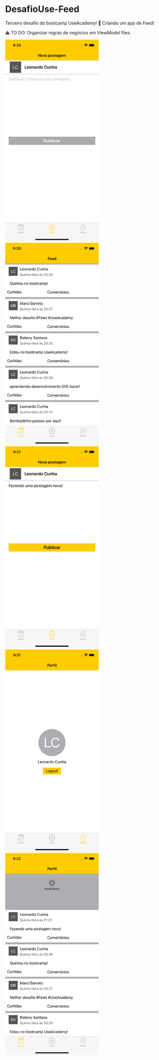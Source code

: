 # DesafioUse-Feed
Terceiro desafio do bootcamp UseAcademy! :blue_heart: Criando um app de Feed!

:warning: TO DO: Organizar regras de negócios em ViewModel files.


<img src="images/img1.png" width="300"> <img src="images/img2.png" width="300"> <img src="images/img3.png" width="300"> <img src="images/img4.png" width="300"> <img src="images/img5.png" width="300">
